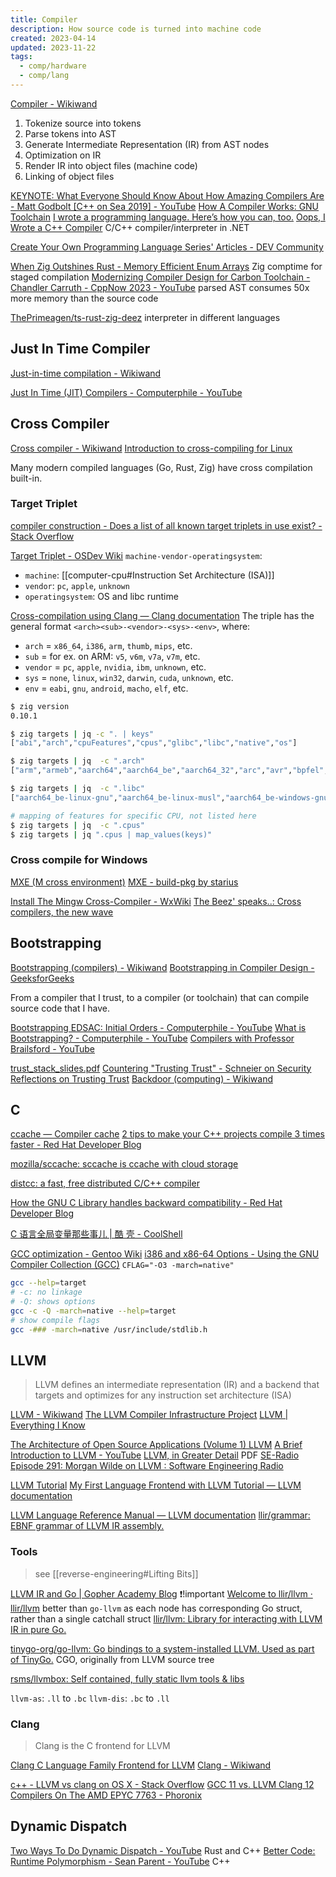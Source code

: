 ```yaml
---
title: Compiler
description: How source code is turned into machine code
created: 2023-04-14
updated: 2023-11-22
tags:
  - comp/hardware
  - comp/lang
---
```


[Compiler - Wikiwand](https://www.wikiwand.com/en/Compiler)

1. Tokenize source into tokens
2. Parse tokens into AST
3. Generate Intermediate Representation (IR) from AST nodes
4. Optimization on IR
5. Render IR into object files (machine code)
6. Linking of object files

[KEYNOTE: What Everyone Should Know About How Amazing Compilers Are - Matt Godbolt [C++ on Sea 2019] - YouTube](https://www.youtube.com/watch?v=w0sz5WbS5AM)
[How A Compiler Works: GNU Toolchain](http://www.slideshare.net/jserv/how-a-compiler-works-gnu-toolchain)
[I wrote a programming language. Here’s how you can, too.](https://www.freecodecamp.org/news/the-programming-language-pipeline-91d3f449c919/)
[Oops, I Wrote a C++ Compiler](https://praeclarum.org/2018/08/27/oops-i-wrote-a-c-compiler.html) C/C++ compiler/interpreter in .NET

[Create Your Own Programming Language Series' Articles - DEV Community](https://dev.to/jasonsbarr/series/23100)

[When Zig Outshines Rust - Memory Efficient Enum Arrays](https://alic.dev/blog/dense-enums) Zig comptime for staged compilation
[Modernizing Compiler Design for Carbon Toolchain - Chandler Carruth - CppNow 2023 - YouTube](https://www.youtube.com/watch?v=ZI198eFghJk) parsed AST consumes 50x more memory than the source code

[ThePrimeagen/ts-rust-zig-deez](https://github.com/ThePrimeagen/ts-rust-zig-deez) interpreter in different languages

## Just In Time Compiler

[Just-in-time compilation - Wikiwand](https://www.wikiwand.com/en/Just-in-time_compilation)

[Just In Time (JIT) Compilers - Computerphile - YouTube](https://www.youtube.com/watch?v=d7KHAVaX_Rs)

## Cross Compiler

[Cross compiler - Wikiwand](https://www.wikiwand.com/en/Cross_compiler)
[Introduction to cross-compiling for Linux](https://landley.net/writing/docs/cross-compiling.html)

Many modern compiled languages (Go, Rust, Zig) have cross compilation built-in.

### Target Triplet

[compiler construction - Does a list of all known target triplets in use exist? - Stack Overflow](https://stackoverflow.com/questions/13819857/does-a-list-of-all-known-target-triplets-in-use-exist)

[Target Triplet - OSDev Wiki](https://wiki.osdev.org/Target_Triplet)
`machine-vendor-operatingsystem`:

- `machine`: [[computer-cpu#Instruction Set Architecture (ISA)]]
- `vendor`: `pc`, `apple`, `unknown`
- `operatingsystem`: OS and libc runtime

[Cross-compilation using Clang — Clang documentation](https://clang.llvm.org/docs/CrossCompilation.html)
The triple has the general format `<arch><sub>-<vendor>-<sys>-<env>`, where:

- `arch` = `x86_64`, `i386`, `arm`, `thumb`, `mips`, etc.
- `sub` = for ex. on ARM: `v5`, `v6m`, `v7a`, `v7m`, etc.
- `vendor` = `pc`, `apple`, `nvidia`, `ibm`, `unknown`, etc.
- `sys` = `none`, `linux`, `win32`, `darwin`, `cuda`, `unknown`, etc.
- `env` = `eabi`, `gnu`, `android`, `macho`, `elf`, etc.

```sh
$ zig version
0.10.1

$ zig targets | jq -c ". | keys"
["abi","arch","cpuFeatures","cpus","glibc","libc","native","os"]

$ zig targets | jq  -c ".arch"
["arm","armeb","aarch64","aarch64_be","aarch64_32","arc","avr","bpfel","bpfeb","csky","dxil","hexagon","loongarch32","loongarch64","m68k","mips","mipsel","mips64","mips64el","msp430","powerpc","powerpcle","powerpc64","powerpc64le","r600","amdgcn","riscv32","riscv64","sparc","sparc64","sparcel","s390x","tce","tcele","thumb","thumbeb","i386","x86_64","xcore","nvptx","nvptx64","le32","le64","amdil","amdil64","hsail","hsail64","spir","spir64","spirv32","spirv64","kalimba","shave","lanai","wasm32","wasm64","renderscript32","renderscript64","ve","spu_2"]

$ zig targets | jq  -c ".libc"
["aarch64_be-linux-gnu","aarch64_be-linux-musl","aarch64_be-windows-gnu","aarch64-linux-gnu","aarch64-linux-musl","aarch64-windows-gnu","aarch64-macos-none","aarch64-macos-none","aarch64-macos-none","armeb-linux-gnueabi","armeb-linux-gnueabihf","armeb-linux-musleabi","armeb-linux-musleabihf","armeb-windows-gnu","arm-linux-gnueabi","arm-linux-gnueabihf","arm-linux-musleabi","arm-linux-musleabihf","thumb-linux-gnueabi","thumb-linux-gnueabihf","thumb-linux-musleabi","thumb-linux-musleabihf","arm-windows-gnu","csky-linux-gnueabi","csky-linux-gnueabihf","i386-linux-gnu","i386-linux-musl","i386-windows-gnu","m68k-linux-gnu","m68k-linux-musl","mips64el-linux-gnuabi64","mips64el-linux-gnuabin32","mips64el-linux-musl","mips64-linux-gnuabi64","mips64-linux-gnuabin32","mips64-linux-musl","mipsel-linux-gnueabi","mipsel-linux-gnueabihf","mipsel-linux-musl","mips-linux-gnueabi","mips-linux-gnueabihf","mips-linux-musl","powerpc64le-linux-gnu","powerpc64le-linux-musl","powerpc64-linux-gnu","powerpc64-linux-musl","powerpc-linux-gnueabi","powerpc-linux-gnueabihf","powerpc-linux-musl","riscv64-linux-gnu","riscv64-linux-musl","s390x-linux-gnu","s390x-linux-musl","sparc-linux-gnu","sparc64-linux-gnu","wasm32-freestanding-musl","wasm32-wasi-musl","x86_64-linux-gnu","x86_64-linux-gnux32","x86_64-linux-musl","x86_64-windows-gnu","x86_64-macos-none","x86_64-macos-none","x86_64-macos-none"]

# mapping of features for specific CPU, not listed here
$ zig targets | jq  -c ".cpus"
$ zig targets | jq ".cpus | map_values(keys)"
```

### Cross compile for Windows

[MXE (M cross environment)](http://mxe.cc/)
[MXE - build-pkg by starius](http://pkg.mxe.cc/)

[Install The Mingw Cross-Compiler - WxWiki](https://wiki.wxwidgets.org/Install_The_Mingw_Cross-Compiler)
[The Beez' speaks..: Cross compilers, the new wave](https://thebeezspeaks.blogspot.com/2009/04/cross-compilers-new-wave.html)

## Bootstrapping

[Bootstrapping (compilers) - Wikiwand](<https://www.wikiwand.com/en/Bootstrapping_(compilers)>)
[Bootstrapping in Compiler Design - GeeksforGeeks](https://www.geeksforgeeks.org/bootstrapping-in-compiler-design/)

From a compiler that I trust, to a compiler (or toolchain) that can compile source code that I have.

[Bootstrapping EDSAC: Initial Orders - Computerphile - YouTube](https://www.youtube.com/watch?v=nc2q4OOK6K8)
[What is Bootstrapping? - Computerphile - YouTube](https://www.youtube.com/watch?v=nslY1s0U9_c)
[Compilers with Professor Brailsford - YouTube](https://www.youtube.com/playlist?list=PLzH6n4zXuckoJaMwuI1fhr5n8cJL18hYd)

[trust_stack_slides.pdf](http://web.mit.edu/6.033/2014/wwwdocs/assignments/quizzes/trust_stack_slides.pdf)
[Countering "Trusting Trust" - Schneier on Security](https://www.schneier.com/blog/archives/2006/01/countering_trus.html)
[Reflections on Trusting Trust](https://www.win.tue.nl/~aeb/linux/hh/thompson/trust.html)
[Backdoor (computing) - Wikiwand](https://www.wikiwand.com/en/Trusting%20trust)

## C

[ccache — Compiler cache](https://ccache.dev/)
[2 tips to make your C++ projects compile 3 times faster - Red Hat Developer Blog](https://developers.redhat.com/blog/2019/05/15/2-tips-to-make-your-c-projects-compile-3-times-faster/)

[mozilla/sccache: sccache is ccache with cloud storage](https://github.com/mozilla/sccache)

[distcc: a fast, free distributed C/C++ compiler](https://distcc.github.io/)

[How the GNU C Library handles backward compatibility - Red Hat Developer Blog](https://developers.redhat.com/blog/2019/08/01/how-the-gnu-c-library-handles-backward-compatibility/)

[C 语言全局变量那些事儿 | 酷 壳 - CoolShell](https://coolshell.cn/articles/10115.html)

[GCC optimization - Gentoo Wiki](https://wiki.gentoo.org/wiki/GCC_optimization)
[i386 and x86-64 Options - Using the GNU Compiler Collection (GCC)](https://gcc.gnu.org/onlinedocs/gcc-4.5.3/gcc/i386-and-x86_002d64-Options.html)
`CFLAG="-O3 -march=native"`

```sh
gcc --help=target
# -c: no linkage
# -Q: shows options
gcc -c -Q -march=native --help=target
# show compile flags
gcc -### -march=native /usr/include/stdlib.h
```

## LLVM

> LLVM defines an intermediate representation (IR) and a backend that targets and optimizes for any instruction set architecture (ISA)

[LLVM - Wikiwand](https://www.wikiwand.com/en/LLVM)
[The LLVM Compiler Infrastructure Project](http://llvm.org/)
[LLVM | Everything I Know](https://wiki.nikiv.dev/compilers/llvm)

[The Architecture of Open Source Applications (Volume 1) LLVM](https://aosabook.org/en/v1/llvm.html)
[A Brief Introduction to LLVM - YouTube](https://www.youtube.com/watch?v=a5-WaD8VV38)
[LLVM, in Greater Detail](https://www.cs.cmu.edu/afs/cs/academic/class/15745-s13/public/lectures/L6-LLVM-Detail-1up.pdf) PDF
[SE-Radio Episode 291: Morgan Wilde on LLVM : Software Engineering Radio](http://www.se-radio.net/2017/05/se-radio-episode-291-morgan-wilde-on-llvm/)

[LLVM Tutorial](https://llvm.org/docs/tutorial/)
[My First Language Frontend with LLVM Tutorial — LLVM documentation](https://llvm.org/docs/tutorial/MyFirstLanguageFrontend/index.html)

[LLVM Language Reference Manual — LLVM documentation](https://llvm.org/docs/LangRef.html)
[llir/grammar: EBNF grammar of LLVM IR assembly.](https://github.com/llir/grammar)

### Tools

> see [[reverse-engineering#Lifting Bits]]

[LLVM IR and Go | Gopher Academy Blog](https://blog.gopheracademy.com/advent-2018/llvm-ir-and-go/) ❗!important
[Welcome to llir/llvm · llir/llvm](https://llir.github.io/document/) better than `go-llvm` as each node has corresponding Go struct, rather than a single catchall struct
[llir/llvm: Library for interacting with LLVM IR in pure Go.](https://github.com/llir/llvm)

[tinygo-org/go-llvm: Go bindings to a system-installed LLVM. Used as part of TinyGo.](https://github.com/tinygo-org/go-llvm) CGO, originally from LLVM source tree

[rsms/llvmbox: Self contained, fully static llvm tools & libs](https://github.com/rsms/llvmbox)

`llvm-as`: `.ll` to `.bc`
`llvm-dis`: `.bc` to `.ll`

### Clang

> Clang is the C frontend for LLVM

[Clang C Language Family Frontend for LLVM](https://clang.llvm.org/)
[Clang - Wikiwand](https://www.wikiwand.com/en/Clang)

[c++ - LLVM vs clang on OS X - Stack Overflow](https://stackoverflow.com/questions/5708610/llvm-vs-clang-on-os-x)
[GCC 11 vs. LLVM Clang 12 Compilers On The AMD EPYC 7763 - Phoronix](https://www.phoronix.com/review/gcc11-clang12-epyc7763)

## Dynamic Dispatch

[Two Ways To Do Dynamic Dispatch - YouTube](https://www.youtube.com/watch?v=wU8hQvU8aKM) Rust and C++
[Better Code: Runtime Polymorphism - Sean Parent - YouTube](https://www.youtube.com/watch?v=QGcVXgEVMJg) C++
